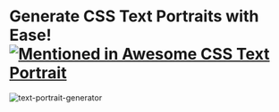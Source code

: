 # Generate CSS Text Portraits with Ease! [![Mentioned in Awesome CSS Text Portrait](https://awesome.re/mentioned-badge-flat.svg)](https://github.com/warengonzaga/awesome-css-text-portrait)

![text-portrait-generator](https://user-images.githubusercontent.com/69457996/142756205-977e7b61-4b66-42e3-9b45-7d59fbd457d5.jpg)
